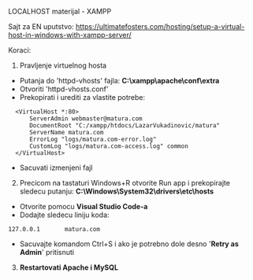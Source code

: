 LOCALHOST materijal - XAMPP

Sajt za EN uputstvo: https://ultimatefosters.com/hosting/setup-a-virtual-host-in-windows-with-xampp-server/

Koraci:
1. Pravljenje virtuelnog hosta
  - Putanja do 'httpd-vhosts' fajla: **C:\xampp\apache\conf\extra**
  - Otvoriti 'httpd-vhosts.conf'
  - Prekopirati i urediti za vlastite potrebe: 

```
  <VirtualHost *:80>
      ServerAdmin webmaster@matura.com
      DocumentRoot "C:/xampp/htdocs/LazarVukadinovic/matura"
      ServerName matura.com
      ErrorLog "logs/matura.com-error.log"
      CustomLog "logs/matura.com-access.log" common
  </VirtualHost>
```

  - Sacuvati izmenjeni fajl

2. Precicom na tastaturi Windows+R otvorite Run app i prekopirajte sledecu putanju: **C:\Windows\System32\drivers\etc\hosts**
  - Otvorite pomocu **Visual Studio Code-a**
  - Dodajte sledecu liniju koda: 

```
127.0.0.1       matura.com
```
  - Sacuvajte komandom Ctrl+S i ako je potrebno dole desno '**Retry as Admin**' pritisnuti

3. **Restartovati Apache i MySQL**
